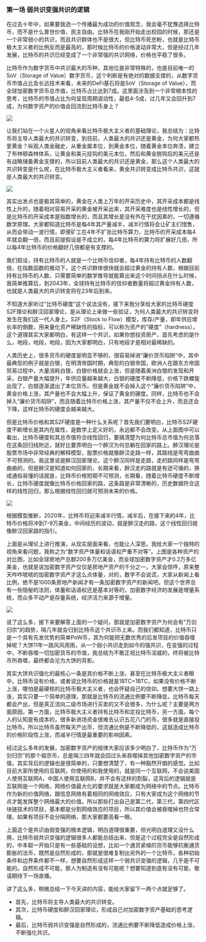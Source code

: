 ### 第一场 弱共识变强共识的逻辑

在过去十年中，如果要我选一个传播最为成功的价值观念，我会毫不犹豫选择比特币，而不是什么普世价值，民主自由。比特币在我刚开始走出校园的时候，那还是一个非常弱小的共识，而且共识群体也不是很大，但比特币死忠粉，也就是比特币极大主义者的比例反而是最高的，那时候比特币的价格波动非常大，但是经过几年发展，比特币的共识已经变成了一个非常强的共识网络，价格也平稳了很多。

比特币作为数字货币中共识最大的币种，其地位是非常特殊的，也是目前唯一的SoV（Storage of Value）数字货币，这个判断是有绝对的数据支撑的，从数字货币市值占比及长远技术来看，未来的DeFi基石将是SoV（Storage of Value），而全球加密数字货币总市值，比特币占比达到7成。这里面涉及到一个非常根本性的思考，比特币的市值占比为何呈现周期波动性，最低4-5成，过几年又会回升到7成，为何数字资产的价值会回流到比特币身上？

![](https://upload.cc/i1/2020/02/04/aHTQAn.jpeg)

让我们站在一个火星人的视角来看比特币极大主义者的基础理论，我总结为：比特币将主导人类最大的共识转变，到目前，人类最大的共识还是黄金，为何大家都热爱黄金？纵观人类金融史，从重金属本位，到黄金本位，随着黄金本位奔溃，建立了布林顿森林体系，让黄金和美元挂钩的美元本位，然后和黄金脱钩后的美元还是有战略储备黄金支撑的，所以目前人类最大的共识还是黄金，那么这个人类最大的共识转变是什么呢，在比特币极大主义者看来，黄金共识转变成比特币共识，这就是人类最大的共识转变。

![](https://upload.cc/i1/2020/02/04/NSfi0Y.jpeg)

其实出发点也是极其简单的，黄金在人类上万年的开采历史中，其开采成本都是线性上升的，随着相对容易开采的黄金被开采出来，其开采难度也是线性增长的，但是比特币的开采成本是指数增长的，而且其增长是没有外在干扰因素的，一切遵循数学原理。大家都知道比特币是每4年其产量减半，减半行情将会让矿主们惜售，从而会带动一波行情，即便矿工在4年不扩张比特币算力，比特币的开采成本每4年就会翻一倍，而且前提假设是不成立的，每4年比特币的算力将扩展好几倍，所以每4年比特币的价格翻好几倍都是有支撑的。

我们假设，持有比特币的人就是一个比特币信仰者，每4年持有比特币的人数翻倍，在指数函数的推动下，这个共识群体很快就会超过黄金的持有人数，根据目前持有比特币的人数，只需要简单的数学推导就能算出来这个时间拐点在什么时候，我简单推算后，到2043年，全球持有比特币的信仰者数量将超过黄金持有人数，也就是人类最大的共识转变将在23年后到来。

不知道大家听过“比特币硬度”这个说法没有，接下来我分享给大家的比特币硬度S2F理论和醉汉回家理论，是从理论上来做一些验证，为何人类最大的共识转变将发生在我们这一代人身上。S2F（Stock to Flow）模型，库存/产量，即年供应增长率的倒数，用来量化资产稀缺性的指标，可以称为资产的“硬度”（hardness）。这个道理其实大家都明白，有这样一个共识，如果你想投资房产，首先考虑的是什么，地段，地段，地段，因为大家都明白，只有地段才是相对最稀缺的。

人类历史上，很多货币的硬度是明显不够的，很容易掉进“廉价货币陷阱”中，其中最典型的例子就是白银，在明清帝国时期，典型的白银帝国，欧洲人在跟东方帝国贸易过程中，大量消耗白银，白银价格就会上涨，但是随着美洲白银的发现和开采，白银产量大幅提升，年供应量越来越大，白银的硬度不断降低，价格下跌螺旋出现了，白银逐渐退出了本位货币。但是黄金就不会掉入这个“廉价货币陷阱”中，黄金价格上涨，其产量也不会大幅上升，保证了黄金的硬度。同样，比特币也不会掉入“廉价货币陷阱”，而且随着比特币价格上涨，其产量不仅不会上升，而且还会下降，这样比特币的硬度会越来越大。

但是比特币价格和其S2F硬度是一种什么关系呢？首先我们要明白，比特币S2F硬度不断增长是其内在属性，是数学上定义好的，永远都不会改变。从上面图中可以看出，比特币硬度和其总市值符合线性回归，要搞清楚为何比特币总市值为何总落在这条回归线附近，就好比要弄明白一个醉汉为何总躺在回家的路上。醉汉理论是股票市场中非常经典的解释模型，股票价格就像醉汉走路一样，其路线是弯弯曲曲不可预测的。我这里说是醉汉回家理论，这个醉汉同样是走路，走的路同样是弯弯曲曲的，但是醉汉是知道如何回家的，长期来看，醉汉走的路就是有迹可循的，换成通俗易懂的话就是，比特币价格短期不可预测，长期看，随着比特币硬度不断增长，比特币硬度就像比特币价格回家的路，这条路是非常清晰的，历史数据符合这样的线性回归，那么根据线性回归就可预测未来的价格。

![](https://upload.cc/i1/2020/02/04/UBS7Xn.jpeg)

根据模型推断，2020年，比特币将迎来减半行情，减半后，在接下来的4年，比特币价格将冲到7-9万美金，中间经历的波动，就是醉汉走的路，这个线性回归就像醉汉回家路的指引。

上面是从理论上进行推演，从现实层面来看，也能让人深思。我给大家一个独特的视角来看问题，我称之为“数字资产体量和话语权严重不对等”，上图是各种资产的对比图，比如全球房地产总额200多万亿美金，而全球加密数字资产才0.2万多亿美金，也就是说加密数字资产仅仅是房地产资产的千分之一，大家会惊呼，原来整天咋咋唬唬的加密数字资产才这么点体量，对的，数字不会说谎，大家从新闻上看比例，绝不是1000条房地产新闻才有一条加密数字资产的新闻吧。但这个世界总有一些隐秘的法则，体量和话语权还是基本对等的，加密数字经济的发展是增量系统，而众多不动产是存量系统，经济活力来源于增量。

![](https://upload.cc/i1/2020/02/04/eLvj5r.jpeg)

说了这么多，接下来要解答上面的一个疑问，那就是加密数字资产为何会有“万剑归宗”的趋势，隔几年就会归到比特币这个共识币上来。而我们都知道，比特币只是一个具有先发优势的简单PoW币，其为何能把无数优秀的后发项目的价值吞噬掉呢？大饼11年一路风风雨雨，从一个弱小共识走到如今的强共识，在变强的过程中，不断吞噬一切加密货币的市值，我总结为不敢正视比特币淫威的，终将被比特币所吞噬，最终都会沦为大饼的背影。

其实大饼共识强化的最核心一条是其价格不断上涨，甚至在比特币极大主义者眼中，比特币没有价格，或者说比特币的价格就是1BTC=1BTC，如果没有价格不断上涨，哪怕是最硬核的比特币极大主义者，也会怀疑自己的信仰。想要大饼一路上涨，其实只要一个简单的道理，那就是比特币的流通比例要不断降低，比特币每天都会产出，但是真正流向二级市场进行买卖的又不会很多，为什么呢？主要是两方面原因，第一方面，比特币极大主义者持有比特币和定投比特币，另一方面，每个人的认知是有成本的，很多新进场资金很难去认识五花八门的币，很多就是直接投比特币。所以比特币虽然每天产出币，但流通比例是不断降低的，这就造成比特币的价格阶段性上涨，而减半行情是最重要的影响因素。

经过这么多年的发展，加密数字资产的规律大家应该多少明白了，比特币作为“万剑归宗”的那个祖宗币，总是隔三四年就会回过头来吞噬掉其他加密数字资产的市值。其实背后的逻辑也是很简单的，只要想清楚了，有一种豁然开朗的感觉。比如目前大家所使用的互联网，你使用的和我使用的，就是同一个互联网，不会说美国人使用互联网A，中国人使用互联网B，并不会有这样的割裂，这背后的逻辑就是互联网是一个网络，网络价值最大化的要求就是大家都成为网络中的节点。比特币作为新的价值网络，跟信息网络有着相同的网络效应，只有大家成为这个网络的节点才能发挥整个网络最大的价值。所以那些打出自己是第二代，第三代，第四代区块链技术的项目，基本都是分割网络效应的项目，所以其价值会被吞噬掉也符合常理。如果有项目不会分隔网络，那大家都要高看一眼。

上面这个是共识由弱变强的根本逻辑，明白道理很重要，但光明白道理又没什么用，比特币弱共识变强的逻辑很多人都能总结出来，但是这个过程完全是自然形成的，中本聪一开始只是有一些基础的设想，比如一个通货紧缩的货币能够抗衡通货膨胀的法币，既然是自然形成的，那就是很难复制出另外的一个比特币，各种初始条件和边界条件都不一样，想要自然形成这样一个弱共识变强的逻辑，几乎是不可能的。自然形成不可能，那人为制造有没有可能呢？想要知道到底有没有可能，敬请期待下一场直播。

讲了这么多，稍微总结一下今天讲的内容，能给大家留下一两个点就足够了。

- 首先，比特币将主导人类最大的共识转变。
- 其次，比特币硬度和醉汉回家理论，形成自己对加密数字资产基础的思考逻辑。
- 最后，比特币弱共识变强是自然形成的，流通比例要不断降低造成价格上涨，不断强化共识。